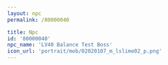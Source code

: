 ```yaml
---
layout: npc
permalink: /80000040

title: Npc
id: '80000040'
npc_name: 'LV40 Balance Test Boss'
icon_url: 'portrait/mob/02020107_m_lslime02_p.png'
---
```

